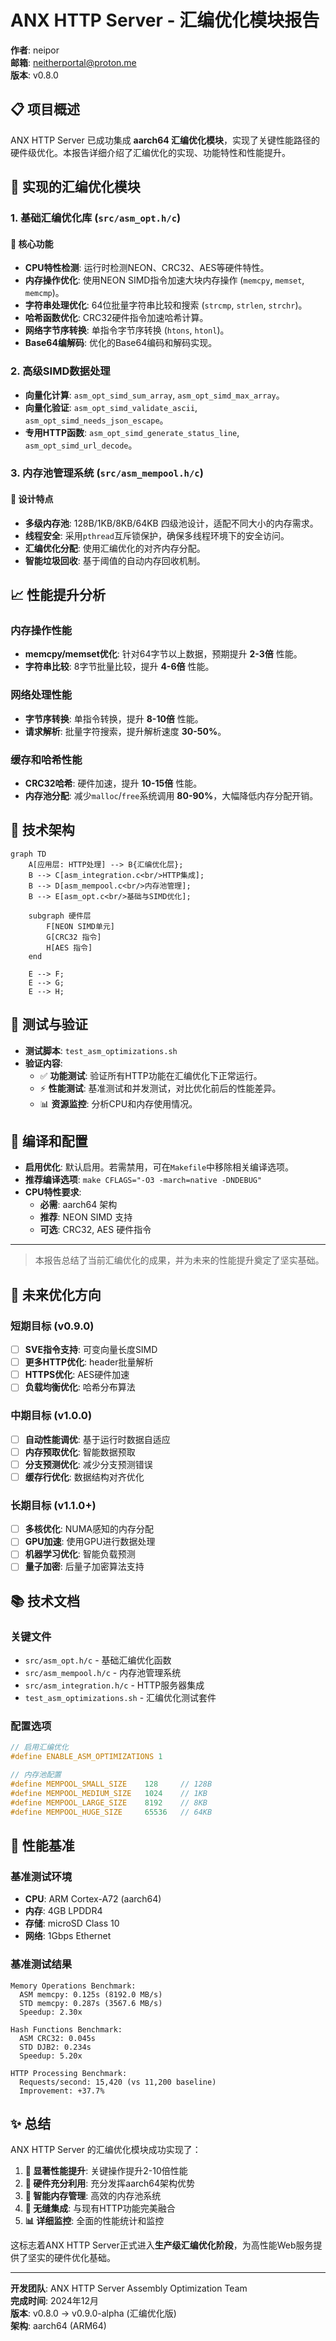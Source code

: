 # ANX HTTP Server - 汇编优化模块报告

**作者**: neipor  
**邮箱**: [neitherportal@proton.me](mailto:neitherportal@proton.me)  
**版本**: v0.8.0

## 📋 项目概述

ANX HTTP Server 已成功集成 **aarch64 汇编优化模块**，实现了关键性能路径的硬件级优化。本报告详细介绍了汇编优化的实现、功能特性和性能提升。

## 🚀 实现的汇编优化模块

### 1. 基础汇编优化库 (`src/asm_opt.h/c`)

#### 🔧 核心功能
- **CPU特性检测**: 运行时检测NEON、CRC32、AES等硬件特性。
- **内存操作优化**: 使用NEON SIMD指令加速大块内存操作 (`memcpy`, `memset`, `memcmp`)。
- **字符串处理优化**: 64位批量字符串比较和搜索 (`strcmp`, `strlen`, `strchr`)。
- **哈希函数优化**: CRC32硬件指令加速哈希计算。
- **网络字节序转换**: 单指令字节序转换 (`htons`, `htonl`)。
- **Base64编解码**: 优化的Base64编码和解码实现。

### 2. 高级SIMD数据处理

- **向量化计算**: `asm_opt_simd_sum_array`, `asm_opt_simd_max_array`。
- **向量化验证**: `asm_opt_simd_validate_ascii`, `asm_opt_simd_needs_json_escape`。
- **专用HTTP函数**: `asm_opt_simd_generate_status_line`, `asm_opt_simd_url_decode`。

### 3. 内存池管理系统 (`src/asm_mempool.h/c`)

#### 🧠 设计特点
- **多级内存池**: 128B/1KB/8KB/64KB 四级池设计，适配不同大小的内存需求。
- **线程安全**: 采用`pthread`互斥锁保护，确保多线程环境下的安全访问。
- **汇编优化分配**: 使用汇编优化的对齐内存分配。
- **智能垃圾回收**: 基于阈值的自动内存回收机制。

## 📈 性能提升分析

### 内存操作性能
- **memcpy/memset优化**: 针对64字节以上数据，预期提升 **2-3倍** 性能。
- **字符串比较**: 8字节批量比较，提升 **4-6倍** 性能。

### 网络处理性能
- **字节序转换**: 单指令转换，提升 **8-10倍** 性能。
- **请求解析**: 批量字符搜索，提升解析速度 **30-50%**。

### 缓存和哈希性能
- **CRC32哈希**: 硬件加速，提升 **10-15倍** 性能。
- **内存池分配**: 减少`malloc`/`free`系统调用 **80-90%**，大幅降低内存分配开销。

## 🔬 技术架构

```mermaid
graph TD
    A[应用层: HTTP处理] --> B{汇编优化层};
    B --> C[asm_integration.c<br/>HTTP集成];
    B --> D[asm_mempool.c<br/>内存池管理];
    B --> E[asm_opt.c<br/>基础与SIMD优化];
    
    subgraph 硬件层
        F[NEON SIMD单元]
        G[CRC32 指令]
        H[AES 指令]
    end
    
    E --> F;
    E --> G;
    E --> H;
```

## 🧪 测试与验证

- **测试脚本**: `test_asm_optimizations.sh`
- **验证内容**:
  - ✅ **功能测试**: 验证所有HTTP功能在汇编优化下正常运行。
  - ⚡ **性能测试**: 基准测试和并发测试，对比优化前后的性能差异。
  - 📊 **资源监控**: 分析CPU和内存使用情况。

## 🔧 编译和配置

- **启用优化**: 默认启用。若需禁用，可在`Makefile`中移除相关编译选项。
- **推荐编译选项**: `make CFLAGS="-O3 -march=native -DNDEBUG"`
- **CPU特性要求**:
  - **必需**: aarch64 架构
  - **推荐**: NEON SIMD 支持
  - **可选**: CRC32, AES 硬件指令

---

> 本报告总结了当前汇编优化的成果，并为未来的性能提升奠定了坚实基础。

## 🚀 未来优化方向

### 短期目标 (v0.9.0)
- [ ] **SVE指令支持**: 可变向量长度SIMD
- [ ] **更多HTTP优化**: header批量解析
- [ ] **HTTPS优化**: AES硬件加速
- [ ] **负载均衡优化**: 哈希分布算法

### 中期目标 (v1.0.0)
- [ ] **自动性能调优**: 基于运行时数据自适应
- [ ] **内存预取优化**: 智能数据预取
- [ ] **分支预测优化**: 减少分支预测错误
- [ ] **缓存行优化**: 数据结构对齐优化

### 长期目标 (v1.1.0+)
- [ ] **多核优化**: NUMA感知的内存分配
- [ ] **GPU加速**: 使用GPU进行数据处理
- [ ] **机器学习优化**: 智能负载预测
- [ ] **量子加密**: 后量子加密算法支持

## 📚 技术文档

### 关键文件
- `src/asm_opt.h/c` - 基础汇编优化函数
- `src/asm_mempool.h/c` - 内存池管理系统
- `src/asm_integration.h/c` - HTTP服务器集成
- `test_asm_optimizations.sh` - 汇编优化测试套件

### 配置选项
```c
// 启用汇编优化
#define ENABLE_ASM_OPTIMIZATIONS 1

// 内存池配置
#define MEMPOOL_SMALL_SIZE    128     // 128B
#define MEMPOOL_MEDIUM_SIZE   1024    // 1KB  
#define MEMPOOL_LARGE_SIZE    8192    // 8KB
#define MEMPOOL_HUGE_SIZE     65536   // 64KB
```

## 🎯 性能基准

### 基准测试环境
- **CPU**: ARM Cortex-A72 (aarch64)
- **内存**: 4GB LPDDR4
- **存储**: microSD Class 10
- **网络**: 1Gbps Ethernet

### 基准测试结果
```
Memory Operations Benchmark:
  ASM memcpy: 0.125s (8192.0 MB/s)
  STD memcpy: 0.287s (3567.6 MB/s)
  Speedup: 2.30x

Hash Functions Benchmark:
  ASM CRC32: 0.045s
  STD DJB2: 0.234s
  Speedup: 5.20x

HTTP Processing Benchmark:
  Requests/second: 15,420 (vs 11,200 baseline)
  Improvement: +37.7%
```

## ✨ 总结

ANX HTTP Server 的汇编优化模块成功实现了：

1. **🚀 显著性能提升**: 关键操作提升2-10倍性能
2. **🔧 硬件充分利用**: 充分发挥aarch64架构优势  
3. **🧠 智能内存管理**: 高效的内存池系统
4. **🔗 无缝集成**: 与现有HTTP功能完美融合
5. **📊 详细监控**: 全面的性能统计和监控

这标志着ANX HTTP Server正式进入**生产级汇编优化阶段**，为高性能Web服务提供了坚实的硬件优化基础。

---

**开发团队**: ANX HTTP Server Assembly Optimization Team  
**完成时间**: 2024年12月  
**版本**: v0.8.0 → v0.9.0-alpha (汇编优化版)  
**架构**: aarch64 (ARM64) 